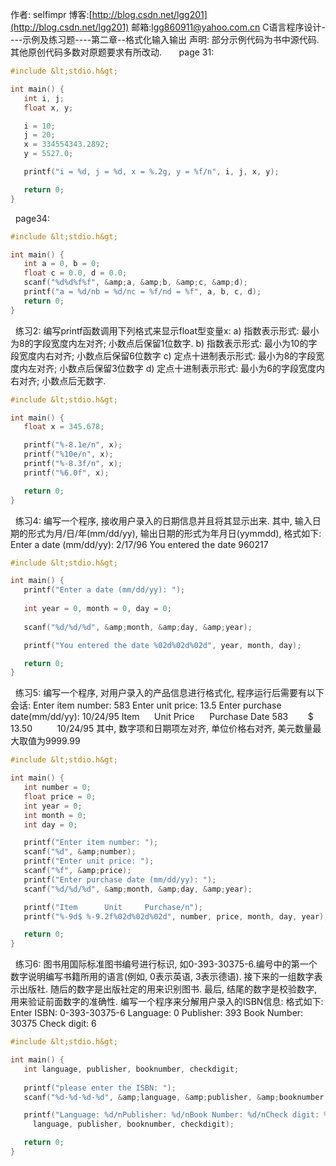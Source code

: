 作者: selfimpr
博客:[http://blog.csdn.net/lgg201](http://blog.csdn.net/lgg201)
邮箱:[lgg860911@yahoo.com.cn](mailto:lgg860911@yahoo.com.cn)
C语言程序设计----示例及练习题----第二章--格式化输入输出
声明: 部分示例代码为书中源代码.其他原创代码多数对原题要求有所改动.
 
 
 
page 31:

```cpp
#include &lt;stdio.h&gt;

int main() {
   int i, j;
   float x, y;

   i = 10;
   j = 20;
   x = 334554343.2892;
   y = 5527.0;

   printf("i = %d, j = %d, x = %.2g, y = %f/n", i, j, x, y);

   return 0;
}
```

 
page34:

```cpp
#include &lt;stdio.h&gt;

int main() {
   int a = 0, b = 0;
   float c = 0.0, d = 0.0;
   scanf("%d%d%f%f", &amp;a, &amp;b, &amp;c, &amp;d);
   printf("a = %d/nb = %d/nc = %f/nd = %f", a, b, c, d);
   return 0;
}
```

 
练习2: 编写printf函数调用下列格式来显示float型变量x:
a) 指数表示形式: 最小为8的字段宽度内左对齐; 小数点后保留1位数字.
b) 指数表示形式: 最小为10的字段宽度内右对齐; 小数点后保留6位数字
c) 定点十进制表示形式: 最小为8的字段宽度内左对齐; 小数点后保留3位数字
d) 定点十进制表示形式: 最小为6的字段宽度内右对齐; 小数点后无数字.

```cpp
#include &lt;stdio.h&gt;

int main() {
   float x = 345.678;

   printf("%-8.1e/n", x);
   printf("%10e/n", x);
   printf("%-8.3f/n", x);
   printf("%6.0f", x);

   return 0;
}

```

 
练习4: 编写一个程序, 接收用户录入的日期信息并且将其显示出来. 其中, 输入日期的形式为月/日/年(mm/dd/yy), 输出日期的形式为年月日(yymmdd), 格式如下:
Enter a date (mm/dd/yy): 2/17/96
You entered the date 960217

```cpp
#include &lt;stdio.h&gt;

int main() {
   printf("Enter a date (mm/dd/yy): ");
   
   int year = 0, month = 0, day = 0;
   
   scanf("%d/%d/%d", &amp;month, &amp;day, &amp;year);

   printf("You entered the date %02d%02d%02d", year, month, day);

   return 0;
}

```

 
练习5: 编写一个程序, 对用户录入的产品信息进行格式化, 程序运行后需要有以下会话:
Enter item number: 583
Enter unit price: 13.5
Enter purchase date(mm/dd/yy): 10/24/95
Item      Unit Price      Purchase Date
583        $ 13.50          10/24/95
其中, 数字项和日期项左对齐, 单位价格右对齐, 美元数量最大取值为9999.99

```cpp
#include &lt;stdio.h&gt;

int main() {
   int number = 0;
   float price = 0;
   int year = 0;
   int month = 0;
   int day = 0;

   printf("Enter item number: ");
   scanf("%d", &amp;number);
   printf("Enter unit price: ");
   scanf("%f", &amp;price);
   printf("Enter purchase date (mm/dd/yy): ");
   scanf("%d/%d/%d", &amp;month, &amp;day, &amp;year);

   printf("Item	     Unit     Purchase/n");
   printf("%-9d$ %-9.2f%02d%02d%02d", number, price, month, day, year);

   return 0;
}

```

 
练习6: 图书用国际标准图书编号进行标识, 如0-393-30375-6.编号中的第一个数字说明编写书籍所用的语言(例如, 0表示英语, 3表示德语). 接下来的一组数字表示出版社. 随后的数字是出版社定的用来识别图书. 最后, 结尾的数字是校验数字, 用来验证前面数字的准确性. 编写一个程序来分解用户录入的ISBN信息: 格式如下:
Enter ISBN: 0-393-30375-6
Language: 0
Publisher: 393
Book Number: 30375
Check digit: 6

```cpp
#include &lt;stdio.h&gt;

int main() {
   int language, publisher, booknumber, checkdigit;
   
   printf("please enter the ISBN: ");
   scanf("%d-%d-%d-%d", &amp;language, &amp;publisher, &amp;booknumber, &amp;checkdigit);

   printf("Language: %d/nPublisher: %d/nBook Number: %d/nCheck digit: %d", 
	 language, publisher, booknumber, checkdigit);

   return 0;
}
```

